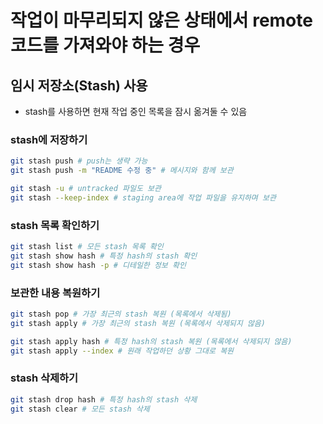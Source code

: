 # 작업이 마무리되지 않은 상태에서 remote 코드를 가져와야 하는 경우

## 임시 저장소(Stash) 사용

- stash를 사용하면 현재 작업 중인 목록을 잠시 옮겨둘 수 있음

### stash에 저장하기

```bash
git stash push # push는 생략 가능
git stash push -m "README 수정 중" # 메시지와 함께 보관

git stash -u # untracked 파일도 보관
git stash --keep-index # staging area에 작업 파일을 유지하며 보관
```

### stash 목록 확인하기

```bash
git stash list # 모든 stash 목록 확인
git stash show hash # 특정 hash의 stash 확인
git stash show hash -p # 디테일한 정보 확인
```

### 보관한 내용 복원하기

```bash
git stash pop # 가장 최근의 stash 복원 (목록에서 삭제됨)
git stash apply # 가장 최근의 stash 복원 (목록에서 삭제되지 않음)

git stash apply hash # 특정 hash의 stash 복원 (목록에서 삭제되지 않음)
git stash apply --index # 원래 작업하던 상황 그대로 복원
```

### stash 삭제하기

```bash
git stash drop hash # 특정 hash의 stash 삭제
git stash clear # 모든 stash 삭제
```
